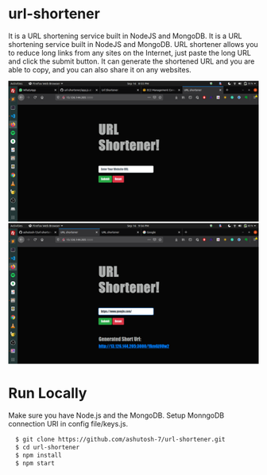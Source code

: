 # url-shortener
It is a URL shortening service built in NodeJS and MongoDB. It is a URL shortening service built in NodeJS and MongoDB. URL shortener allows you to reduce long links from any sites on the Internet, just paste the long URL and click the submit button. It can generate the shortened URL and you are able to copy, and you can also share it on any websites.


<img width="964" alt="pic 1" src="https://raw.githubusercontent.com/Tarunbhati100/url-shortener/master/images/Screenshot%20from%202020-09-16%2020-55-50.png">
<img width="964" alt="pic 2" src="https://raw.githubusercontent.com/Tarunbhati100/url-shortener/master/images/Screenshot%20from%202020-09-16%2021-56-29.png">


# Run Locally
Make sure you have Node.js and the MongoDB.
Setup MonngoDB connection URI in config file/keys.js.
```
  $ git clone https://github.com/ashutosh-7/url-shortener.git 
  $ cd url-shortener
  $ npm install
  $ npm start

```
